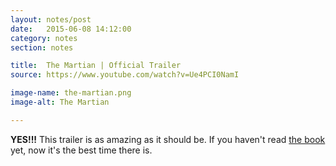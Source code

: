 ```yaml
---
layout: notes/post
date:   2015-06-08 14:12:00
category: notes
section: notes

title:  The Martian | Official Trailer
source: https://www.youtube.com/watch?v=Ue4PCI0NamI

image-name: the-martian.png
image-alt: The Martian

---
```


**YES!!!** This trailer is as amazing as it should be. If you haven't read [the book](http://smile.amazon.com/Martian-Andy-Weir/dp/0553418025/ref=sr_1_1?ie=UTF8&qid=1433783615&sr=8-1&keywords=the+martian&pebp=1433783641247&perid=07ENP3N7Z7YRBV5MD92T&sa-no-redirect=1) yet, now it's the best time there is.